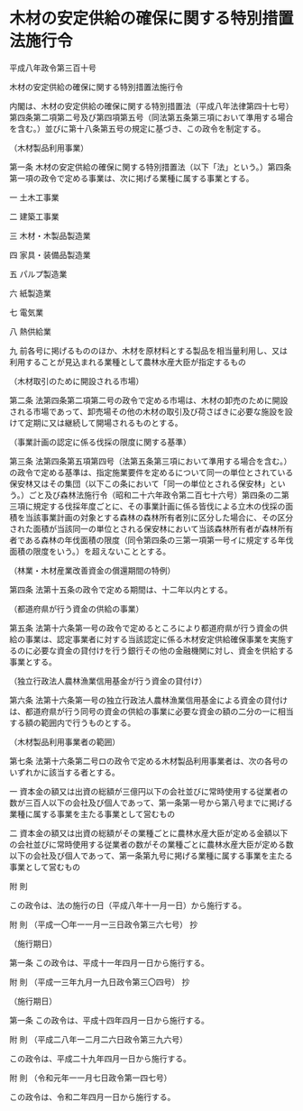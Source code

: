 # 木材の安定供給の確保に関する特別措置法施行令

平成八年政令第三百十号

木材の安定供給の確保に関する特別措置法施行令

内閣は、木材の安定供給の確保に関する特別措置法（平成八年法律第四十七号）第四条第二項第二号及び第四項第五号（同法第五条第三項において準用する場合を含む。）並びに第十八条第五号の規定に基づき、この政令を制定する。

（木材製品利用事業）

第一条 木材の安定供給の確保に関する特別措置法（以下「法」という。）第四条第一項の政令で定める事業は、次に掲げる業種に属する事業とする。

一 土木工事業

二 建築工事業

三 木材・木製品製造業

四 家具・装備品製造業

五 パルプ製造業

六 紙製造業

七 電気業

八 熱供給業

九 前各号に掲げるもののほか、木材を原材料とする製品を相当量利用し、又は利用することが見込まれる業種として農林水産大臣が指定するもの

（木材取引のために開設される市場）

第二条 法第四条第二項第二号の政令で定める市場は、木材の卸売のために開設される市場であって、卸売場その他の木材の取引及び荷さばきに必要な施設を設けて定期に又は継続して開場されるものとする。

（事業計画の認定に係る伐採の限度に関する基準）

第三条 法第四条第五項第四号（法第五条第三項において準用する場合を含む。）の政令で定める基準は、指定施業要件を定めるについて同一の単位とされている保安林又はその集団（以下この条において「同一の単位とされる保安林」という。）ごと及び森林法施行令（昭和二十六年政令第二百七十六号）第四条の二第三項に規定する伐採年度ごとに、その事業計画に係る皆伐による立木の伐採の面積を当該事業計画の対象とする森林の森林所有者別に区分した場合に、その区分された面積が当該同一の単位とされる保安林において当該森林所有者が森林所有者である森林の年伐面積の限度（同令第四条の三第一項第一号イに規定する年伐面積の限度をいう。）を超えないこととする。

（林業・木材産業改善資金の償還期間の特例）

第四条 法第十五条の政令で定める期間は、十二年以内とする。

（都道府県が行う資金の供給の事業）

第五条 法第十六条第一号の政令で定めるところにより都道府県が行う資金の供給の事業は、認定事業者に対する当該認定に係る木材安定供給確保事業を実施するのに必要な資金の貸付けを行う銀行その他の金融機関に対し、資金を供給する事業とする。

（独立行政法人農林漁業信用基金が行う資金の貸付け）

第六条 法第十六条第一号の独立行政法人農林漁業信用基金による資金の貸付けは、都道府県が行う同号の資金の供給の事業に必要な資金の額の二分の一に相当する額の範囲内で行うものとする。

（木材製品利用事業者の範囲）

第七条 法第十六条第二号ロの政令で定める木材製品利用事業者は、次の各号のいずれかに該当する者とする。

一 資本金の額又は出資の総額が三億円以下の会社並びに常時使用する従業者の数が三百人以下の会社及び個人であって、第一条第一号から第八号までに掲げる業種に属する事業を主たる事業として営むもの

二 資本金の額又は出資の総額がその業種ごとに農林水産大臣が定める金額以下の会社並びに常時使用する従業者の数がその業種ごとに農林水産大臣が定める数以下の会社及び個人であって、第一条第九号に掲げる業種に属する事業を主たる事業として営むもの

附 則

この政令は、法の施行の日（平成八年十一月一日）から施行する。

附 則 （平成一〇年一一月一三日政令第三六七号） 抄

（施行期日）

第一条 この政令は、平成十一年四月一日から施行する。

附 則 （平成一三年九月一九日政令第三〇四号） 抄

（施行期日）

第一条 この政令は、平成十四年四月一日から施行する。

附 則 （平成二八年一二月二六日政令第三九六号）

この政令は、平成二十九年四月一日から施行する。

附 則 （令和元年一一月七日政令第一四七号）

この政令は、令和二年四月一日から施行する。
